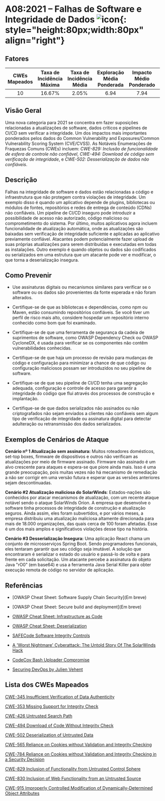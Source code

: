 # A08:2021 – Falhas de Software e Integridade de Dados    ![icon](assets/TOP_10_Icons_Final_Software_and_Data_Integrity_Failures.png){: style="height:80px;width:80px" align="right"}

## Fatores

| CWEs Mapeados | Taxa de Incidência Máxima | Taxa de Incidência Média | Exploração Média Ponderada | Impacto Médio Ponderado | Cobertura Máxima | Cobertura Média | Total de ocorrências | Total de CVEs |
|:-------------:|:--------------------:|:--------------------:|:--------------:|:--------------:|:----------------------:|:---------------------:|:-------------------:|:------------:|
| 10          | 16.67%             | 2.05%              | 6.94                 | 7.94                | 75.04%       | 45.35%       | 47,972            | 1,152      |

## Visão Geral

Uma nova categoria para 2021 se concentra em fazer suposições relacionadas a atualizações de software, 
dados críticos e pipelines de CI/CD sem verificar a integridade. 
Um dos impactos mais importantes ponderados pelos dados do 
Common Vulnerability and Exposures/Common Vulnerability Scoring System (CVE/CVSS). 
As Notáveis Enumerações de Fraquezas Comuns (CWEs) incluem:
*CWE-829: Inclusão de funcionalidade de esfera de controle não confiável*,
*CWE-494: Download de código sem verificação de integridade*, e
*CWE-502: Desserialização de dados não confiáveis*.

## Descrição

Falhas na integridade de software e dados estão relacionadas a código e infraestrutura que não protegem contra violações de integridade. Um exemplo disso é quando um aplicativo depende de plugins, bibliotecas ou módulos de fontes, repositórios e redes de entrega de conteúdo (CDNs) não confiáveis. 
Um pipeline de CI/CD inseguro pode introduzir a possibilidade de acesso não autorizado, código malicioso ou comprometimento do sistema. Por último, muitos aplicativos agora incluem funcionalidade de atualização automática, onde as atualizações são baixadas sem verificação de integridade suficiente e aplicadas ao aplicativo previamente confiável. 
Atacantes podem potencialmente fazer upload de suas próprias atualizações para serem distribuídas e executadas em todas as instalações. Outro exemplo é quando objetos ou dados são codificados ou serializados em uma estrutura que um atacante pode ver e modificar, o que torna a deserialização insegura.

## Como Prevenir

- Use assinaturas digitais ou mecanismos similares para verificar se o software ou os dados são provenientes da fonte esperada e não foram alterados.

- Certifique-se de que as bibliotecas e dependências, como npm ou Maven, estão consumindo repositórios confiáveis. Se você tiver um perfil de risco mais alto, considere hospedar um repositório interno conhecido como bom que foi examinado.

- Certifique-se de que uma ferramenta de segurança da cadeia de suprimentos de software, como OWASP Dependency Check ou OWASP CycloneDX, é usada para verificar se os componentes não contêm vulnerabilidades conhecidas.

- Certifique-se de que haja um processo de revisão para mudanças de código e configuração para minimizar a chance de que código ou configuração maliciosos possam ser introduzidos no seu pipeline de software.

- Certifique-se de que seu pipeline de CI/CD tenha uma segregação adequada, configuração e controle de acesso para garantir a integridade do código que flui através dos processos de construção e implantação.

- Certifique-se de que dados serializados não assinados ou não criptografados não sejam enviados a clientes não confiáveis sem algum tipo de verificação de integridade ou assinatura digital para detectar adulteração ou retransmissão dos dados serializados.

## Exemplos de Cenários de Ataque

**Cenário nº 1 Atualização sem assinatura:** Muitos roteadores domésticos, set-top boxes, firmware de dispositivos e outros não verificam as atualizações por meio de firmware assinado. Firmware não assinado é um alvo crescente para ataques e espera-se que piore ainda mais. Isso é uma grande preocupação, pois muitas vezes não há mecanismo de remediação a não ser corrigir em uma versão futura e esperar que as versões anteriores sejam descontinuadas.

**Cenário #2 Atualização maliciosa do SolarWinds**: Estados-nações são conhecidos por atacar mecanismos de atualização, com um recente ataque notável sendo o ataque SolarWinds Orion. A empresa que desenvolve o software tinha processos de integridade de construção e atualização seguros. Ainda assim, eles foram subvertidos, e por vários meses, a empresa distribuiu uma atualização maliciosa altamente direcionada para mais de 18.000 organizações, das quais cerca de 100 foram afetadas. Esse é um dos mais amplos e significativos violações desse tipo na história.

**Cenário #3 Desserialização Insegura:** Uma aplicação React chama um conjunto de microsserviços Spring Boot. Sendo programadores funcionais, eles tentaram garantir que seu código seja imutável. A solução que encontraram é serializar o estado do usuário e passá-lo de volta e para frente em cada solicitação. Um atacante percebe a assinatura do objeto Java "rO0" (em base64) e usa a ferramenta Java Serial Killer para obter execução remota de código no servidor de aplicação.

## Referências

- \[OWASP Cheat Sheet: Software Supply Chain Security\](Em breve)

- \[OWASP Cheat Sheet: Secure build and deployment\](Em breve)

- [OWASP Cheat Sheet: Infrastructure as Code](https://cheatsheetseries.owasp.org/cheatsheets/Infrastructure_as_Code_Security_Cheat_Sheet.html) 
 
- [OWASP Cheat Sheet: Deserialization](<https://www.owasp.org/index.php/Deserialization_Cheat_Sheet>)

- [SAFECode Software Integrity Controls](https://safecode.org/publication/SAFECode_Software_Integrity_Controls0610.pdf)

- [A 'Worst Nightmare' Cyberattack: The Untold Story Of The SolarWinds Hack](<https://www.npr.org/2021/04/16/985439655/a-worst-nightmare-cyberattack-the-untold-story-of-the-solarwinds-hack>)

- [CodeCov Bash Uploader Compromise](https://about.codecov.io/security-update)

- [Securing DevOps by Julien Vehent](https://www.manning.com/books/securing-devops)

## Lista dos CWEs Mapeados

[CWE-345 Insufficient Verification of Data Authenticity](https://cwe.mitre.org/data/definitions/345.html)

[CWE-353 Missing Support for Integrity Check](https://cwe.mitre.org/data/definitions/353.html)

[CWE-426 Untrusted Search Path](https://cwe.mitre.org/data/definitions/426.html)

[CWE-494 Download of Code Without Integrity Check](https://cwe.mitre.org/data/definitions/494.html)

[CWE-502 Deserialization of Untrusted Data](https://cwe.mitre.org/data/definitions/502.html)

[CWE-565 Reliance on Cookies without Validation and Integrity Checking](https://cwe.mitre.org/data/definitions/565.html)

[CWE-784 Reliance on Cookies without Validation and Integrity Checking in a Security Decision](https://cwe.mitre.org/data/definitions/784.html)

[CWE-829 Inclusion of Functionality from Untrusted Control Sphere](https://cwe.mitre.org/data/definitions/829.html)

[CWE-830 Inclusion of Web Functionality from an Untrusted Source](https://cwe.mitre.org/data/definitions/830.html)

[CWE-915 Improperly Controlled Modification of Dynamically-Determined Object Attributes](https://cwe.mitre.org/data/definitions/915.html)
